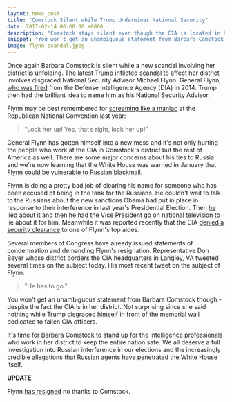 ```yaml
---
layout: news_post
title: "Comstock Silent while Trump Undermines National Security"
date: 2017-02-14 00:00:00 +0000
description: "Comstock stays silent even though the CIA is located in her district"
snippet: "You won’t get an unambiguous statement from Barbara Comstock though - despite the fact that the CIA is located within her district. Not surprising since she also said nothing while Trump disgraced himself during his visit to Comstock's district last month."
image: flynn-scandal.jpeg
---
```

Once again Barbara Comstock is silent while a new scandal involving her district is unfolding. The latest Trump inflicted scandal to affect her district involves disgraced National Security Advisor Michael Flynn. General Flynn, [who was fired](http://www.businessinsider.com/michael-t-flynn-fired-from-dia-2014-4) from the Defense Intelligence Agency (DIA) in 2014. Trump then had the brilliant idea to name him as his National Security Advisor.

Flynn may be best remembered for [screaming like a maniac](http://www.politico.com/magazine/story/2016/10/how-mike-flynn-became-americas-angriest-general-214362) at the Republican National Convention last year:

> “Lock her up! Yes, that’s right, lock her up!”

General Flynn has gotten himself into a new mess and it's not only hurting the people who work at the CIA in Comstock's district but the rest of America as well. There are some major concerns about his ties to Russia and we're now learning that the White House was warned in January that [Flynn could be vulnerable to Russian blackmail](https://www.washingtonpost.com/world/national-security/justice-department-warned-white-house-that-flynn-could-be-vulnerable-to-russian-blackmail-officials-say/2017/02/13/fc5dab88-f228-11e6-8d72-263470bf0401_story.html).

Flynn is doing a pretty bad job of clearing his name for someone who has been accused of being in the tank for the Russians. He couldn't wait to talk to the Russians about the new sanctions Obama had put in place in response to their interference in last year's Presidential Election. Then [he lied about it](https://www.washingtonpost.com/world/national-security/national-security-adviser-flynn-discussed-sanctions-with-russian-ambassador-despite-denials-officials-say/2017/02/09/f85b29d6-ee11-11e6-b4ff-ac2cf509efe5_story.html?utm_term=.b743820b3c1a&tid=a_inl) and then he had the Vice President go on national television to lie about it for him. Meanwhile it was reported recently that the CIA [denied a security clearance](http://www.politico.com/story/2017/02/mike-flynn-nsa-aide-trump-234923) to one of Flynn's top aides.

Several members of Congress have already issued statements of condemnation and demanding Flynn's resignation. Representative Don Beyer whose district borders the CIA headquarters in Langley, VA tweeted several times on the subject today. His most recent tweet on the subject of Flynn:

> "He has to go."

You won't get an unambiguous statement from Barbara Comstock though - despite the fact the CIA is in her district. Not surprising since she said nothing while Trump [disgraced himself](http://wtop.com/first-100-days/2017/01/report-trumps-cia-visit-made-relations-intelligence-community-worse/) in front of the memorial wall dedicated to fallen CIA officers.

It's time for Barbara Comstock to stand up for the intelligence professionals who work in her district to keep the entire nation safe. We all deserve a full investigation into Russian interference in our elections and the increasingly credible allegations that Russian agents have penetrated the White House itself.

**UPDATE**

Flynn [has resigned](https://www.washingtonpost.com/world/national-security/michael-flynn-resigns-as-national-security-adviser/2017/02/13/0007c0a8-f26e-11e6-8d72-263470bf0401_story.html?hpid=hp_rhp-top-table-high_flynnresigns-1138pm%3Ahomepage%2Fstory) no thanks to Comstock.
